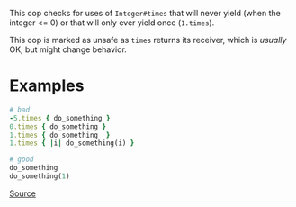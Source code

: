 
This cop checks for uses of `Integer#times` that will never yield
(when the integer <= 0) or that will only ever yield once
(`1.times`).

This cop is marked as unsafe as `times` returns its receiver, which
is *usually* OK, but might change behavior.

# Examples

```ruby
# bad
-5.times { do_something }
0.times { do_something }
1.times { do_something  }
1.times { |i| do_something(i) }

# good
do_something
do_something(1)
```

[Source](http://www.rubydoc.info/gems/rubocop/RuboCop/Cop/Lint/UselessTimes)